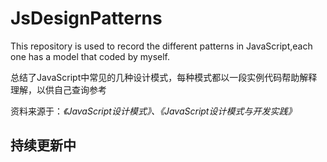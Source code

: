 # JsDesignPatterns
This repository is used to record the different patterns in JavaScript,each one has a model that coded by myself. 

总结了JavaScript中常见的几种设计模式，每种模式都以一段实例代码帮助解释理解，以供自己查询参考

资料来源于：*《JavaScript设计模式》、《JavaScript设计模式与开发实践》*

## 持续更新中

